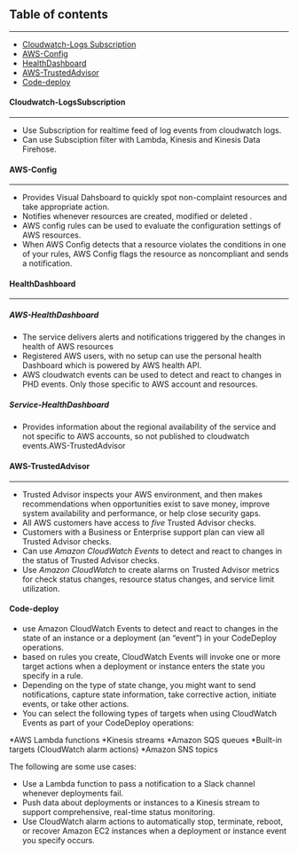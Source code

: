 ## Table of contents
---
  * [Cloudwatch-Logs Subscription](#Cloudwatch-LogsSubscription)
  * [AWS-Config](#AWS-Config)
  * [HealthDashboard](#Healthdashboard)
  * [AWS-TrustedAdvisor](#AWS-TrustedAdvisor)
  * [Code-deploy](#Code-deploy)
  
#### Cloudwatch-LogsSubscription
---
- Use Subscription for realtime feed of log events from cloudwatch logs.
- Can use Subsciption filter with Lambda, Kinesis and Kinesis Data Firehose.

#### AWS-Config
---
- Provides Visual Dahsboard to quickly spot non-complaint resources and take appropriate action.
- Notifies whenever resources are created, modified or deleted .
- AWS config rules can be used to evaluate the configuration settings of AWS resources.
- When AWS Config detects that a resource violates the conditions in one of your rules, AWS Config flags the resource as noncompliant and sends a notification.

#### HealthDashboard
---
##### AWS-HealthDashboard
- The service delivers alerts and notifications triggered by the changes in health of AWS resources
- Registered AWS users, with no setup can use the personal health Dashboard which is powered by AWS health API.
- AWS cloudwatch events can be used to detect and react to changes in PHD events. Only those specific to AWS account and resources.

##### Service-HealthDashboard
- Provides information about the regional availability of the service and not specific to AWS accounts, so not published to cloudwatch events.AWS-TrustedAdvisor

#### AWS-TrustedAdvisor
---

-  Trusted Advisor inspects your AWS environment, and then makes recommendations when opportunities exist to save money, improve system availability and performance, or help close security gaps. 
-  All AWS customers have access to *five* Trusted Advisor checks. 
-  Customers with a Business or Enterprise support plan can view all Trusted Advisor checks.
-  Can use *Amazon CloudWatch Events* to detect and react to changes in the status of Trusted Advisor checks. 
-  Use *Amazon CloudWatch* to create alarms on Trusted Advisor metrics for check status changes, resource status changes, and service limit utilization.

#### Code-deploy

- use Amazon CloudWatch Events to detect and react to changes in the state of an instance or a deployment (an “event”) in your CodeDeploy operations. 
- based on rules you create, CloudWatch Events will invoke one or more target actions when a deployment or instance enters the state you specify in a rule. 
- Depending on the type of state change, you might want to send notifications, capture state information, take corrective action, initiate events, or take other actions.
- You can select the following types of targets when using CloudWatch Events as part of your CodeDeploy operations:

 *AWS Lambda functions
 *Kinesis streams
 *Amazon SQS queues
 *Built-in targets (CloudWatch alarm actions)
 *Amazon SNS topics
 
 The following are some use cases:

  * Use a Lambda function to pass a notification to a Slack channel whenever deployments fail.
  * Push data about deployments or instances to a Kinesis stream to support comprehensive, real-time status monitoring.
  * Use CloudWatch alarm actions to automatically stop, terminate, reboot, or recover Amazon EC2 instances when a deployment or instance event you specify occurs.
